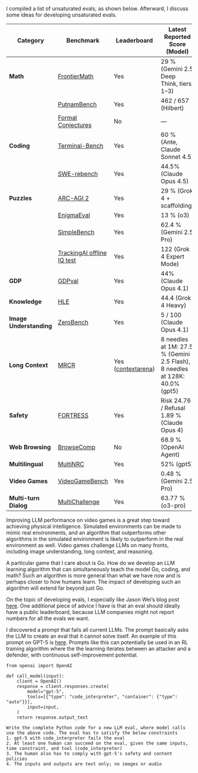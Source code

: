 I compiled a list of unsaturated evals, as shown below. Afterward, I discuss some ideas for developing unsaturated evals.

| Category                | Benchmark                                                                   | Leaderboard                                              | Latest Reported Score (Model)                                               |
| ----------------------- | --------------------------------------------------------------------------- | -------------------------------------------------------- | --------------------------------------------------------------------------- |
| **Math**                | [FrontierMath](https://epoch.ai/frontiermath)                               | Yes                                                      | 29 % (Gemini 2.5 Deep Think, tiers 1–3)                                     |
|                         | [PutnamBench](https://trishullab.github.io/PutnamBench/leaderboard.html)    | Yes                                                      | 462 / 657 (Hilbert)                                                         |
|                         | [Formal Conjectures](https://github.com/google-deepmind/formal-conjectures) | No                                                       | —                                                                           |
| **Coding**              | [Terminal-Bench](https://www.tbench.ai/leaderboard)                         | Yes                                                      | 60 % (Ante, Claude Sonnet 4.5)                                              |
|                         | [SWE-rebench](https://swe-rebench.com/)                                     | Yes                                                      | 44.5% (Claude Opus 4.5)                                                     |
| **Puzzles**             | [ARC-AGI 2](https://arcprize.org/leaderboard)                               | Yes                                                      | 29 % (Grok 4 + scaffolding)                                                 |
|                         | [EnigmaEval](https://scale.com/leaderboard/enigma_eval)                     | Yes                                                      | 13 % (o3)                                                                   |
|                         | [SimpleBench](https://simple-bench.com/)                                    | Yes                                                      | 62.4 % (Gemini 2.5 Pro)                                                     |
|                         | [TrackingAI offline IQ test](https://www.trackingai.org/home)               | Yes                                                      | 122 (Grok 4 Expert Mode)                                                    |
| **GDP**                 | [GDPval](https://evals.openai.com/gdpval/leaderboard)                       | Yes                                                      | 44% (Claude Opus 4.1)                                                       |
| **Knowledge**           | [HLE](https://scale.com/leaderboard/humanitys_last_exam)                    | Yes                                                      | 44.4 (Grok 4 Heavy)                                                         |
| **Image Understanding** | [ZeroBench](https://zerobench.github.io/)                                   | Yes                                                      | 5 / 100 (Claude Opus 4.1)                                                   |
| **Long Context**        | [MRCR](https://huggingface.co/datasets/openai/mrcr)                         | Yes ([contextarena](https://contextarena.ai/?needles=8)) | 8 needles at 1M: 27.5 % (Gemini 2.5 Flash), 8 needles at 128K: 40.0% (gpt5) |
| **Safety**              | [FORTRESS](https://scale.com/leaderboard/fortress)                          | Yes                                                      | Risk 24.76 / Refusal 1.89 % (Claude Opus 4)                                 |
| **Web Browsing**        | [BrowseComp](https://openai.com/index/browsecomp/)                          | No                                                       | 68.9 % (OpenAI Agent)                                                       |
| **Multilingual**        | [MultiNRC](https://scale.com/leaderboard/multinrc)                          | Yes                                                      | 52% (gpt5)                                                                  |
| **Video Games**         | [VideoGameBench](https://www.vgbench.com/)                                  | Yes                                                      | 0.48 % (Gemini 2.5 Pro)                                                     |
| **Multi-turn Dialog**   | [MultiChallenge](https://scale.com/leaderboard/multichallenge)              | Yes                                                      | 63.77 % (o3-pro)                                                            |

Improving LLM performance on video games is a great step toward achieving physical intelligence. Simulated environments can be made to mimic real environments, and an algorithm that outperforms other algorithms in the simulated environment is likely to outperform in the real environment as well. Video games challenge LLMs on many fronts, including image understanding, long context, and reasoning.

A particular game that I care about is Go. How do we develop an LLM learning algorithm that can simultaneously teach the model Go, coding, and math? Such an algorithm is more general than what we have now and is perhaps closer to how humans learn. The impact of developing such an algorithm will extend far beyond just Go.

On the topic of developing evals, I especially like Jason Wei’s blog post [here](https://www.jasonwei.net/blog/evals). One additional piece of advice I have is that an eval should ideally have a public leaderboard, because LLM companies might not report numbers for all the evals we want.

I discovered a prompt that fails all current LLMs. The prompt basically asks the LLM to create an eval that it cannot solve itself. An example of this prompt on GPT-5 is [here](https://chatgpt.com/share/68f08459-4ff8-8011-8eab-31c0d4862ae2). Prompts like this can potentially be used in an RL training algorithm where the the learning iterates between an attacker and a defender, with continuous self-improvement potential.

```
from openai import OpenAI

def call_model(input):
    client = OpenAI()
    response = client.responses.create(
        model="gpt-5",
        tools=[{"type": "code_interpreter", "container": {"type": "auto"}}],
        input=input,
    )
    return response.output_text

Write the complete Python code for a new LLM eval, where model calls use the above code. The eval has to satisfy the below constraints 
1. gpt-5 with code_interpreter fails the eval 
2. At least one human can succeed on the eval, given the same inputs, time constraint, and tool (code_interpreter)
3. The human also has to comply with gpt-5's safety and content policies
4. The inputs and outputs are text only; no images or audio
```

<!-- Whenever a new LLM drops, I test it out with the following prompt to understand its web browsing capabilities. Interestingly, about half of the models I try fail on this prompt.

```
The following is a list of current Stanford CS PhDs; find where they attended undergrad. Each line in the output should be in the format of "{name} | {school}". Avoid citations so that I can easily copy and paste later. If the school is not found, say "unknown" as the school.

FNU Aditi
Ahmed Ahmed
Samuel Alber
Ali Alkhatib
Daneshvar Amrollahi
Leni Aniva
Aryaman Arora
Simran Arora
Luke Bailey
Neil Band
Andy Bartolo
Michael Dawit Bereket
Keller Blackwell
Guy Blanc
Beleicia Bullock
Steven Cao
Eric Chan
Keshigeyan Chandrasegaran
Francois Chaubard
Liangyu Chen
```

The answer key is below.

```
FNU Aditi | Indian Institute of Technology Delhi
Ahmed Ahmed | Stanford University
Samuel Alber | University of California, Berkeley
Ali Alkhatib | University of California, Irvine
Daneshvar Amrollahi | unknown
Leni Aniva | University of Waterloo
Aryaman Arora | Georgetown University
Simran Arora | University of Pennsylvania
Luke Bailey | Harvard University
Neil Band | Harvard College
Andy Bartolo | unknown
Michael Dawit Bereket | Stanford University
Keller Blackwell | University of South Florida
Guy Blanc | Stanford University
Beleicia Bullock | Bowdoin College
Steven Cao | University of California, Berkeley
Eric Chan | Yale University
Keshigeyan Chandrasegaran | Singapore University of Technology and Design
Francois Chaubard | University of Delaware
Liangyu Chen | Nanyang Technological University
``` -->
